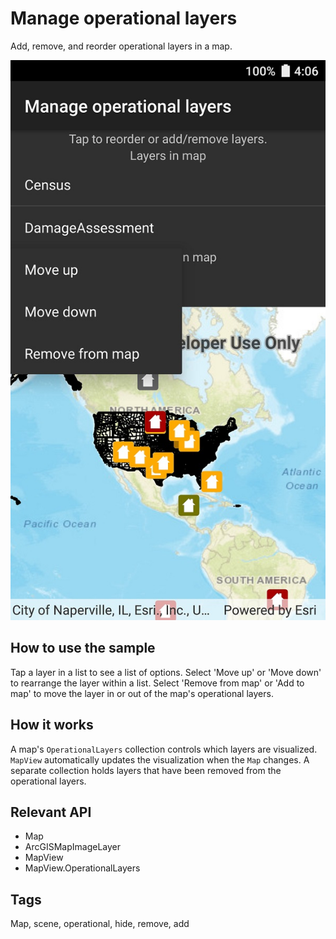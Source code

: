 ﻿# Manage operational layers

Add, remove, and reorder operational layers in a map.

![Manage Operational Layers App](ManageOperationalLayers.jpg)

## How to use the sample

Tap a layer in a list to see a list of options. Select 'Move up' or 'Move down' to rearrange the layer within a list. Select 'Remove from map' or 'Add to map' to move the layer in or out of the map's operational layers.

## How it works

A map's `OperationalLayers` collection controls which layers are visualized. `MapView` automatically updates the visualization when the `Map` changes. A separate collection holds layers that have been removed from the operational layers. 

## Relevant API

* Map
* ArcGISMapImageLayer
* MapView
* MapView.OperationalLayers

## Tags

Map, scene, operational, hide, remove, add
